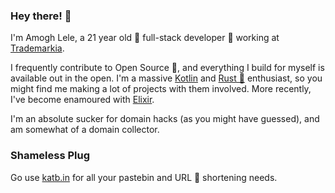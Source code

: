 ### Hey there! 👋
I'm Amogh Lele, a 21 year old 🚀 full-stack developer 🔨 working at [Trademarkia](https://trademarkia.com).

I frequently contribute to Open Source 🌿, and everything I build for myself is available out in the open. 
I'm a massive [Kotlin](http://kotlinlang.org/) and [Rust 🦀](https://www.rust-lang.org) enthusiast, so you might find me making a lot of projects with them involved.
More recently, I've become enamoured with [Elixir](https://elixir-lang.org/).

I'm an absolute sucker for domain hacks (as you might have guessed), and am somewhat of a domain collector.

### Shameless Plug
Go use [katb.in](https://katb.in) for all your pastebin and URL 🔗 shortening needs.
